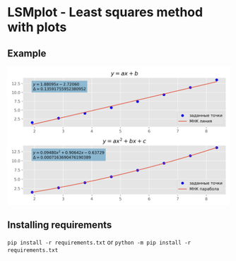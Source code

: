 # LSMplot - Least squares method with plots
## Example
![Example](/example_01.png)
## Installing requirements
`pip install -r requirements.txt`
or
`python -m pip install -r requirements.txt`